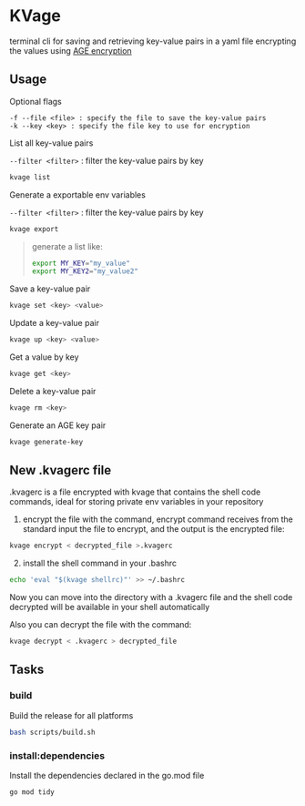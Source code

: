 # KVage

 terminal cli for saving and retrieving key-value pairs in a yaml file encrypting the values using [AGE encryption](https://github.com/FiloSottile/age) 


 ## Usage

Optional flags

```
-f --file <file> : specify the file to save the key-value pairs
-k --key <key> : specify the file key to use for encryption
```

 List all key-value pairs

 `--filter <filter>` : filter the key-value pairs by key

 ```bash
 kvage list
 ```

 Generate a exportable env variables

 `--filter <filter>` : filter the key-value pairs by key

 ```bash
 kvage export
 ```
> generate a list like:
> ```bash
> export MY_KEY="my_value"
> export MY_KEY2="my_value2"
> ```

Save a key-value pair

```bash
kvage set <key> <value>
```

Update a key-value pair

```bash
kvage up <key> <value>
```

Get a value by key

```bash
kvage get <key>
```

Delete a key-value pair

```bash
kvage rm <key>
```

Generate an AGE key pair

```bash
kvage generate-key
```

## New .kvagerc file

.kvagerc is a file encrypted with kvage that contains the shell code commands, ideal for storing private env variables in your repository

1. encrypt the file with the command, encrypt command receives from the standard input the file to encrypt, and the output is the encrypted file:

```bash
kvage encrypt < decrypted_file >.kvagerc
```
2. install the shell command in your .bashrc

```bash
echo 'eval "$(kvage shellrc)"' >> ~/.bashrc
```

Now you can move into the directory with a .kvagerc file and the shell code decrypted will be available in your shell automatically

Also you can decrypt the file with the command:

```bash
kvage decrypt < .kvagerc > decrypted_file
```


## Tasks

### build

Build the release for all platforms

```bash
bash scripts/build.sh
```

### install:dependencies

Install the dependencies declared in the go.mod file

```bash
go mod tidy
```
